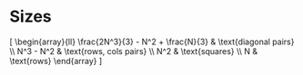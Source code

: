 # Sizes

<!-- %% svg-grid: none -->
<!-- %% mathjax        -->

\[
   \begin{array}{ll}
   \frac{2N^3}{3} - N^2 + \frac{N}{3} & \text{diagonal pairs}   \\\\
   N^3 - N^2                          & \text{rows, cols pairs} \\\\
   N^2                                & \text{squares}          \\\\
   N                                  & \text{rows}
   \end{array}
\]
